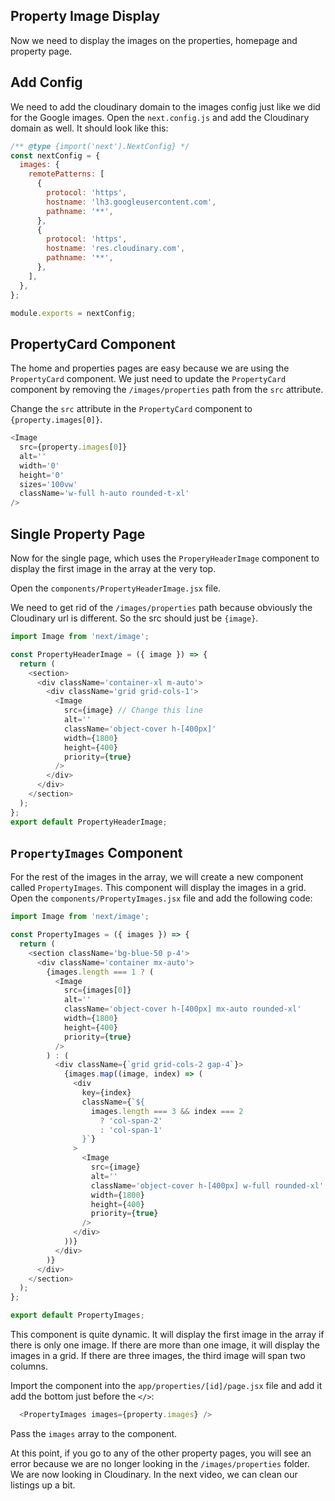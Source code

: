## Property Image Display

Now we need to display the images on the properties, homepage and property page.

## Add Config

We need to add the cloudinary domain to the images config just like we did for the Google images. Open the `next.config.js` and add the Cloudinary domain as well. It should look like this:

```js
/** @type {import('next').NextConfig} */
const nextConfig = {
  images: {
    remotePatterns: [
      {
        protocol: 'https',
        hostname: 'lh3.googleusercontent.com',
        pathname: '**',
      },
      {
        protocol: 'https',
        hostname: 'res.cloudinary.com',
        pathname: '**',
      },
    ],
  },
};

module.exports = nextConfig;
```

## PropertyCard Component

The home and properties pages are easy because we are using the `PropertyCard` component. We just need to update the `PropertyCard` component by removing the `/images/properties` path from the `src` attribute.

Change the `src` attribute in the `PropertyCard` component to `{property.images[0]}`.

```js
<Image
  src={property.images[0]}
  alt=''
  width='0'
  height='0'
  sizes='100vw'
  className='w-full h-auto rounded-t-xl'
/>
```

## Single Property Page

Now for the single page, which uses the `ProperyHeaderImage` component to display the first image in the array at the very top.

Open the `components/PropertyHeaderImage.jsx` file.

We need to get rid of the `/images/properties` path because obviously the Cloudinary url is different. So the src should just be `{image}`.

```js
import Image from 'next/image';

const PropertyHeaderImage = ({ image }) => {
  return (
    <section>
      <div className='container-xl m-auto'>
        <div className='grid grid-cols-1'>
          <Image
            src={image} // Change this line
            alt=''
            className='object-cover h-[400px]'
            width={1800}
            height={400}
            priority={true}
          />
        </div>
      </div>
    </section>
  );
};
export default PropertyHeaderImage;
```

## `PropertyImages` Component

For the rest of the images in the array, we will create a new component called `PropertyImages`. This component will display the images in a grid. Open the `components/PropertyImages.jsx` file and add the following code:

```js
import Image from 'next/image';

const PropertyImages = ({ images }) => {
  return (
    <section className='bg-blue-50 p-4'>
      <div className='container mx-auto'>
        {images.length === 1 ? (
          <Image
            src={images[0]}
            alt=''
            className='object-cover h-[400px] mx-auto rounded-xl'
            width={1800}
            height={400}
            priority={true}
          />
        ) : (
          <div className={`grid grid-cols-2 gap-4`}>
            {images.map((image, index) => (
              <div
                key={index}
                className={`${
                  images.length === 3 && index === 2
                    ? 'col-span-2'
                    : 'col-span-1'
                }`}
              >
                <Image
                  src={image}
                  alt=''
                  className='object-cover h-[400px] w-full rounded-xl'
                  width={1800}
                  height={400}
                  priority={true}
                />
              </div>
            ))}
          </div>
        )}
      </div>
    </section>
  );
};

export default PropertyImages;
```

This component is quite dynamic. It will display the first image in the array if there is only one image. If there are more than one image, it will display the images in a grid. If there are three images, the third image will span two columns.

Import the component into the `app/properties/[id]/page.jsx` file and add it add the bottom just before the `</>`:

```js
  <PropertyImages images={property.images} />
```

Pass the `images` array to the component.

At this point, if you go to any of the other property pages, you will see an error because we are no longer looking in the `/images/properties` folder. We are now looking in Cloudinary. In the next video, we can clean our listings up a bit.
